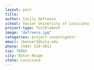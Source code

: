 ```yaml
---
layout: post
title:
author: Cecily Defreece
school: Xavier University of Louisiana
project-type: TestElement
image: "defreece.jpg"
categories: project-investigator
email: cbennet3@xula.edu
phone: (504) 520-5011
zip: 70803
city: Baton Rouge
state: Louisiana
---
```

<!-- name,position,school,city,state,zip,email,phone,image







Weneene Dorsey,Grambling State University,Louisiana State University Dept. of Biological Science,Baton Rouge,Louisiana,70803,dorseywc@gram.edu,(318) 274-2399,dorsey.jpg
Cecily Defreece,Xavier University of Louisiana,Louisiana State University Dept. of Biological Science,Baton Rouge,Louisiana,70803,cbennet3@xula.edu,(504) 520-5011,defreece.jpg
Sanjay Batra,Southern University,Louisiana State University Dept. of Biological Science,Baton Rouge,Louisiana,70803,sanjay_batra@subr.edu,(225) 771-5350,batra.jpg
 -->
